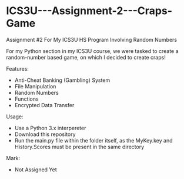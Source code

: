# ICS3U---Assignment-2---Craps-Game
Assignment #2 For My ICS3U HS Program Involving Random Numbers

For my Python section in my ICS3U course, we were tasked to create a random-number based game, on which I decided to create craps!

Features:
- Anti-Cheat Banking (Gambling) System
- File Manipulation
- Random Numbers
- Functions
- Encrypted Data Transfer

Usage:
- Use a Python 3.x interpereter
- Download this repository 
- Run the main.py file within the folder itself, as the MyKey.key and History.Scores must be present in the same directory

Mark:
- Not Assigned Yet
